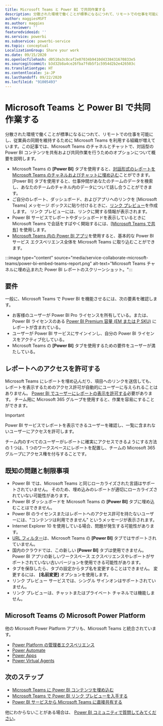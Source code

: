 ```yaml
---
title: Microsoft Teams と Power BI で共同作業する
description: 分散された環境で働くことが標準になるにつれて、リモートでの仕事を可能にし、従業員の同期を維持するために Microsoft Teams を利用する組織が増えています。
author: maggiesMSFT
ms.author: maggies
ms.reviewer: ''
featuredvideoid: ''
ms.service: powerbi
ms.subservice: powerbi-service
ms.topic: conceptual
LocalizationGroup: Share your work
ms.date: 09/15/2020
ms.openlocfilehash: d0510a3c8caf2e07034b9410d4338431670833e5
ms.sourcegitcommit: b3d32b8a4ce26fba7fdb5f1c5954d2b2e426503c
ms.translationtype: HT
ms.contentlocale: ja-JP
ms.lasthandoff: 09/22/2020
ms.locfileid: "91005493"
---
```

# <a name="collaborate-in-microsoft-teams-with-power-bi"></a>Microsoft Teams と Power BI で共同作業する

分散された環境で働くことが標準になるにつれて、リモートでの仕事を可能にし、従業員の同期を維持するために Microsoft Teams を利用する組織が増えています。この記事では、Microsoft Teams のチャネルとチャットで、対話型の Power BI コンテンツを共有および共同作業を行うためのオプションについて概要を説明します。 

- Microsoft Teams の **[Power BI]** タブを使用すると、[対話形式のレポートを Microsoft Teams のチャネルおよびチャットに埋め込む](service-embed-report-microsoft-teams.md)ことができます。 [Power BI] タブを使用すると、仕事仲間があなたのチームのデータを検索し、あなたのチームのチャネル内のデータについて話し合うことができます。 
- ご自分のレポート、ダッシュボード、およびアプリへのリンクを [Microsoft Teams] メッセージ ボックスに貼り付けるときに、[リンク プレビュー](service-teams-link-preview.md)を作成します。 リンク プレビューには、リンクに関する情報が表示されます。 
- Power BI サービスでレポートやダッシュボードを表示しているときに Microsoft Teams で会話をすばやく開始するには、[[Microsoft Teams で共有]](service-share-report-teams.md) を使用します。
- [Microsoft Teams 内の Power BI アプリ](service-microsoft-teams-app.md)を使用すると、基本的な Power BI サービス エクスペリエンス全体を Microsoft Teams に取り込むことができます。
 
:::image type="content" source="media/service-collaborate-microsoft-teams/power-bi-embed-teams-report.png" alt-text="Microsoft Teams チャネルに埋め込まれた Power BI レポートのスクリーンショット。":::

## <a name="requirements"></a>要件

一般に、Microsoft Teams で Power BI を機能させるには、次の要素を確認します。

- お客様のユーザーが Power BI Pro ライセンスを所有している。または、Power BI ライセンスのある [Power BI Premium 容量 (EM または P SKU)](../admin/service-premium-what-is.md) にレポートが含まれている。
- ユーザーが Power BI サービスにサインインし、自分の Power BI ライセンスをアクティブ化している。
- Microsoft Teams の **[Power BI]** タブを使用するための要件をユーザーが満たしている。

## <a name="grant-access-to-reports"></a>レポートへのアクセスを許可する

Microsoft Teams にレポートを埋め込んだり、項目へのリンクを送信しても、レポートを表示するためのアクセス許可が自動的にユーザーに与えられることはありません。 [Power BI でユーザーにレポートの表示を許可する](service-share-dashboards.md)必要があります。 チーム用に Microsoft 365 グループを使用すると、作業を容易にすることができます。

> [!IMPORTANT]
> Power BI サービスでレポートを表示できるユーザーを確認し、一覧に含まれないユーザーにアクセスを許可します。

チーム内のすべてのユーザーがレポートに確実にアクセスできるようにする方法の 1 つは、1 つのワークスペースにレポートを配置し、チームの Microsoft 365 グループにアクセス権を付与することです。

## <a name="known-issues-and-limitations"></a>既知の問題と制限事項

- Power BI では、Microsoft Teams と同じローカライズされた言語はサポートされていません。 そのため、埋め込みのレポートが適切にローカライズされていない可能性があります。
- Power BI ダッシュボードを Microsoft Teams の **[Power BI]** タブに埋め込むことはできません。
- Power BI のライセンスまたはレポートへのアクセス許可を持たないユーザーには、"コンテンツは利用できません" というメッセージが表示されます。
- Internet Explorer 10 を使用している場合、問題が発生する可能性があります。 <!--You can look at the [browsers support for Power BI](../consumer/end-user-browsers.md) and for [Microsoft 365](https://products.office.com/office-system-requirements#Browsers-section). -->
- [URL フィルター](service-url-filters.md)は、Microsoft Teams の **[Power BI]** タブではサポートされていません。
- 国内のクラウドでは、この新しい **[Power BI]** タブは使用できません。 Power BI アプリの新しいワークスペース エクスペリエンスやレポートがサポートされていない古いバージョンを使用できる可能性があります。
- タブを保存したら、タブの設定からタブ名を変更することはできません。 変更するには、 **[名前変更]** オプションを使用します。
- リンク プレビュー サービスでは、シングル サインオンはサポートされていません。
- リンク プレビューは、チャットまたはプライベート チャネルでは機能しません。

## <a name="microsoft-power-platform-in-microsoft-teams"></a>Microsoft Teams の Microsoft Power Platform

他の Microsoft Power Platform アプリも、Microsoft Teams と統合されています。

- [Power Platform の管理者エクスペリエンス](/power-platform/admin/about-teams-environment)
- [Power Automate](/power-automate/teams/overview)
- [Power Apps](/powerapps/teams/overview)
- [Power Virtual Agents](/power-virtual-agents/)

## <a name="next-steps"></a>次のステップ

- [Microsoft Teams に Power BI コンテンツを埋め込む](service-embed-report-microsoft-teams.md)
- [Microsoft Teams で Power BI リンク プレビューを入手する](service-teams-link-preview.md)
- [Power BI サービスから Microsoft Teams に直接共有する](service-share-report-teams.md)

他にわからないことがある場合は、 [Power BI コミュニティで質問してみてください](https://community.powerbi.com/)。
